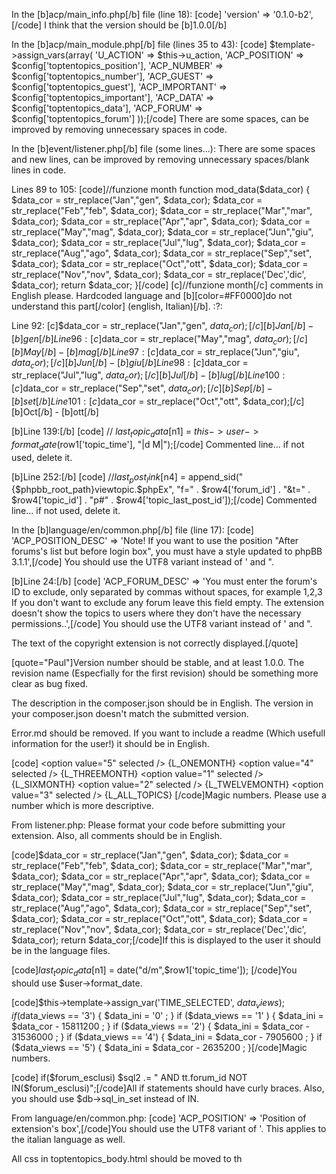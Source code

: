 In the [b]acp/main_info.php[/b] file (line 18):
[code]			'version'	=> '0.1.0-b2',[/code]
I think that the version should be [b]1.0.0[/b]

In the [b]acp/main_module.php[/b] file (lines 35 to 43):
[code]		$template->assign_vars(array(
			'U_ACTION'				=> $this->u_action,
			'ACP_POSITION'				=> $config['toptentopics_position'],
			'ACP_NUMBER'				=> $config['toptentopics_number'],
			'ACP_GUEST'				=> $config['toptentopics_guest'],
			'ACP_IMPORTANT'				=> $config['toptentopics_important'],
			'ACP_DATA'				=> $config['toptentopics_data'],
			'ACP_FORUM'				=> $config['toptentopics_forum']
		));[/code]
There are some spaces, can be improved by removing unnecessary spaces in code.

In the [b]event/listener.php[/b] file (some lines...):
There are some spaces and new lines, can be improved by removing unnecessary spaces/blank lines in code.

Lines 89 to 105:
[code]//funzione month
function mod_data($data_cor)
{
$data_cor = str_replace("Jan","gen", $data_cor);
$data_cor = str_replace("Feb","feb", $data_cor);
$data_cor = str_replace("Mar","mar", $data_cor);
$data_cor = str_replace("Apr","apr", $data_cor);
$data_cor = str_replace("May","mag", $data_cor);
$data_cor = str_replace("Jun","giu", $data_cor);
$data_cor = str_replace("Jul","lug", $data_cor);
$data_cor = str_replace("Aug","ago", $data_cor);
$data_cor = str_replace("Sep","set", $data_cor);
$data_cor = str_replace("Oct","ott", $data_cor);
$data_cor = str_replace("Nov","nov", $data_cor);
$data_cor = str_replace('Dec','dic', $data_cor);
return $data_cor;
}[/code]
[c]//funzione month[/c] comments in English please.
Hardcoded language and [b][color=#FF0000]do not understand this part[/color] (english, Italian)[/b]. :?: 

Line 92: [c]$data_cor = str_replace("Jan","gen", $data_cor);[/c] [b]Jan[/b] - [b]gen[/b]
Line 96: [c]$data_cor = str_replace("May","mag", $data_cor);[/c] [b]May[/b] - [b]mag[/b]
Line 97: [c]$data_cor = str_replace("Jun","giu", $data_cor);[/c] [b]Jun[/b] - [b]giu[/b]
Line 98: [c]$data_cor = str_replace("Jul","lug", $data_cor);[/c] [b]Jul[/b] - [b]lug[/b]
Line 100: [c]$data_cor = str_replace("Sep","set", $data_cor);[/c] [b]Sep[/b] - [b]set[/b]
Line 101: [c]$data_cor = str_replace("Oct","ott", $data_cor);[/c] [b]Oct[/b] - [b]ott[/b]

[b]Line 139:[/b]
[code]           // $last_topic_data[$n1]   		= $this->user->format_date($row1['topic_time'], "|d M|");[/code]
Commented line... if not used, delete it.

[b]Line 252:[/b]
[code]			//$last_post_link[$n4]   		= append_sid("{$phpbb_root_path}viewtopic.$phpEx", "f=" . $row4['forum_id'] . "&amp;t=" . $row4['topic_id'] . "p#" . $row4['topic_last_post_id']);[/code]
Commented line... if not used, delete it.

In the [b]language/en/common.php[/b] file (line 17):
[code]	'ACP_POSITION_DESC'	=> 'Note! If you want to use the position "After forums\'s list but before login box", you must have a style updated to phpBB 3.1.1',[/code]
You should use the UTF8 variant instead of \' and ".

[b]Line 24:[/b]
[code]	'ACP_FORUM_DESC'	=> 'You must enter the forum\'s ID to exclude, only separated by commas without spaces, for example 1,2,3 <br>If you don\'t want to exclude any forum leave this field empty. The extension doesn\'t show the topics to users where they don\'t have the necessary permissions..',[/code]
You should use the UTF8 variant instead of \' and ".

The text of the copyright extension is not correctly displayed.[/quote]

[quote="Paul"]Version number should be stable, and at least 1.0.0. The revision name (Especfially for the first revision) should be something more clear as bug fixed.

The description in the composer.json should be in English. The version in your composer.json doesn't match the submitted version.

Error.md should be removed.
If you want to include a readme (Which usefull information for the user!) it should be in English.

[code]			    <option value="5"<!-- IF ACP_DATA eq '5' --> selected<!-- ENDIF --> /> {L_ONEMONTH}</option>
			    <option value="4"<!-- IF ACP_DATA eq '4' --> selected<!-- ENDIF --> /> {L_THREEMONTH}</option>
			    <option value="1"<!-- IF ACP_DATA eq '1' --> selected<!-- ENDIF --> /> {L_SIXMONTH}</option>
			    <option value="2"<!-- IF ACP_DATA eq '2' --> selected<!-- ENDIF --> /> {L_TWELVEMONTH}</option>
			    <option value="3"<!-- IF ACP_DATA eq '3' --> selected<!-- ENDIF --> /> {L_ALL_TOPICS}</option>
			    </select>[/code]Magic numbers. Please use a number which is more descriptive.

From listener.php:
Please format your code before submitting your extension. Also, all comments should be in English.

[code]$data_cor = str_replace("Jan","gen", $data_cor);
$data_cor = str_replace("Feb","feb", $data_cor);
$data_cor = str_replace("Mar","mar", $data_cor);
$data_cor = str_replace("Apr","apr", $data_cor);
$data_cor = str_replace("May","mag", $data_cor);
$data_cor = str_replace("Jun","giu", $data_cor);
$data_cor = str_replace("Jul","lug", $data_cor);
$data_cor = str_replace("Aug","ago", $data_cor);
$data_cor = str_replace("Sep","set", $data_cor);
$data_cor = str_replace("Oct","ott", $data_cor);
$data_cor = str_replace("Nov","nov", $data_cor);
$data_cor = str_replace('Dec','dic', $data_cor);
return $data_cor;[/code]If this is displayed to the user it should be in the language files.

[code]$last_topic_data[$n1]   		= date("d/m",$row1['topic_time']); [/code]You should use $user->format_date.

[code]$this->template->assign_var('TIME_SELECTED', $data_views);
if ($data_views == '3')
{
$data_ini = '0' ;
}
if ($data_views == '1' )
{
$data_ini = $data_cor - 15811200 ;
}
if ($data_views == '2')
{
$data_ini = $data_cor - 31536000 ;
}
if ($data_views == '4')
{
$data_ini = $data_cor - 7905600 ;
}
if ($data_views == '5')
{
$data_ini = $data_cor - 2635200 ;
}[/code]Magic numbers.

[code]    if($forum_esclusi) $sql2 .= " AND tt.forum_id NOT IN($forum_esclusi)";[/code]All if statements should have curly braces. Also, you should use $db->sql_in_set instead of IN.

From language/en/common.php:
[code]	'ACP_POSITION'		=> 'Position of extension\'s box',[/code]You should use the UTF8 variant of '.
This applies to the italian language as well.

All css in toptentopics_body.html should be moved to th
